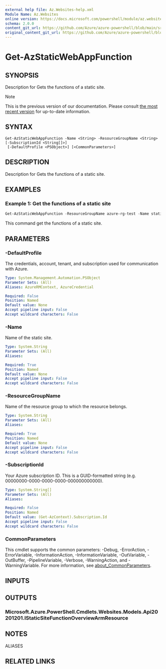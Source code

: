 ```yaml
---
external help file: Az.Websites-help.xml
Module Name: Az.Websites
online version: https://docs.microsoft.com/powershell/module/az.websites/get-azstaticwebappfunction
schema: 2.0.0
content_git_url: https://github.com/Azure/azure-powershell/blob/main/src/Websites/Websites/help/Get-AzStaticWebAppFunction.md
original_content_git_url: https://github.com/Azure/azure-powershell/blob/main/src/Websites/Websites/help/Get-AzStaticWebAppFunction.md
---
```


# Get-AzStaticWebAppFunction

## SYNOPSIS
Description for Gets the functions of a static site.

> [!NOTE]
>This is the previous version of our documentation. Please consult [the most recent version](/powershell/module/az.websites/get-azstaticwebappfunction) for up-to-date information.

## SYNTAX

```
Get-AzStaticWebAppFunction -Name <String> -ResourceGroupName <String> [-SubscriptionId <String[]>]
 [-DefaultProfile <PSObject>] [<CommonParameters>]
```

## DESCRIPTION
Description for Gets the functions of a static site.

## EXAMPLES

### Example 1: Get the functions of a static site
```powershell
Get-AzStaticWebAppFunction -ResourceGroupName azure-rg-test -Name staticweb-portal04
```

This command get the functions of a static site.

## PARAMETERS

### -DefaultProfile
The credentials, account, tenant, and subscription used for communication with Azure.

```yaml
Type: System.Management.Automation.PSObject
Parameter Sets: (All)
Aliases: AzureRMContext, AzureCredential

Required: False
Position: Named
Default value: None
Accept pipeline input: False
Accept wildcard characters: False
```

### -Name
Name of the static site.

```yaml
Type: System.String
Parameter Sets: (All)
Aliases:

Required: True
Position: Named
Default value: None
Accept pipeline input: False
Accept wildcard characters: False
```

### -ResourceGroupName
Name of the resource group to which the resource belongs.

```yaml
Type: System.String
Parameter Sets: (All)
Aliases:

Required: True
Position: Named
Default value: None
Accept pipeline input: False
Accept wildcard characters: False
```

### -SubscriptionId
Your Azure subscription ID.
This is a GUID-formatted string (e.g.
00000000-0000-0000-0000-000000000000).

```yaml
Type: System.String[]
Parameter Sets: (All)
Aliases:

Required: False
Position: Named
Default value: (Get-AzContext).Subscription.Id
Accept pipeline input: False
Accept wildcard characters: False
```

### CommonParameters
This cmdlet supports the common parameters: -Debug, -ErrorAction, -ErrorVariable, -InformationAction, -InformationVariable, -OutVariable, -OutBuffer, -PipelineVariable, -Verbose, -WarningAction, and -WarningVariable. For more information, see [about_CommonParameters](http://go.microsoft.com/fwlink/?LinkID=113216).

## INPUTS

## OUTPUTS

### Microsoft.Azure.PowerShell.Cmdlets.Websites.Models.Api20201201.IStaticSiteFunctionOverviewArmResource

## NOTES

ALIASES

## RELATED LINKS
